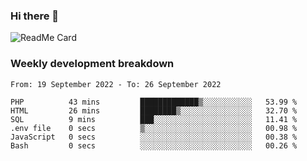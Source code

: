 ### Hi there 👋

<!--
**itzcy/itzcy** is a ✨ _special_ ✨ repository because its `README.md` (this file) appears on your GitHub profile.

Here are some ideas to get you started:

- 🔭 I’m currently working on ...
- 🌱 I’m currently learning ...
- 👯 I’m looking to collaborate on ...
- 🤔 I’m looking for help with ...
- 💬 Ask me about ...
- 📫 How to reach me: ...
- 😄 Pronouns: ...
- ⚡ Fun fact: ...
-->
![ReadMe Card](https://github-readme-stats.vercel.app/api?username=itzcy&show_icons=true&title_color=2d3198&icon_color=797cb8&text_color=24292e&bg_color=f6f8fa)

### Weekly development breakdown
<!--START_SECTION:waka-->

```text
From: 19 September 2022 - To: 26 September 2022

PHP          43 mins         █████████████▒░░░░░░░░░░░   53.99 %
HTML         26 mins         ████████▒░░░░░░░░░░░░░░░░   32.70 %
SQL          9 mins          ███░░░░░░░░░░░░░░░░░░░░░░   11.41 %
.env file    0 secs          ▒░░░░░░░░░░░░░░░░░░░░░░░░   00.98 %
JavaScript   0 secs          ░░░░░░░░░░░░░░░░░░░░░░░░░   00.38 %
Bash         0 secs          ░░░░░░░░░░░░░░░░░░░░░░░░░   00.26 %
```

<!--END_SECTION:waka-->
